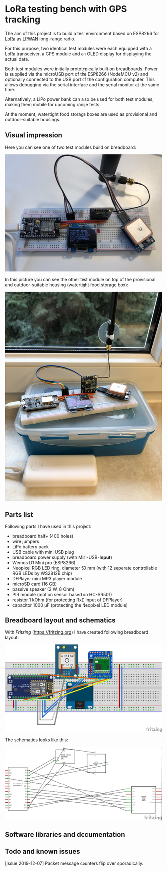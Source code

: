 # LoRa testing bench with GPS tracking

<!-- Ziel dieses Projektes ist es, eine Testumgebung auf Basis von ESP8266 für LoRa als LPWAN-Langstreckenfunk aufzubauen. -->
The aim of this project is to build a test environment based on ESP8266 for [LoRa](https://en.wikipedia.org/wiki/LoRa) as [LPWAN](https://en.wikipedia.org/wiki/LPWAN) long-range radio.

<!-- Dazu wurden zwei identische Testmodule mit jeweils einem LoRa-Transceiver, einem GPS-Modul sowie einem OLED-Display zur Aktualdatenanzeige ausgestattet. -->
For this purpose, two identical test modules were each equipped with a LoRa transceiver, a GPS module and an OLED display for displaying the actual data.

<!-- Beide Testmodule wurden zunächst auf Breadboards prototypisch aufgebaut. Die Spannungsversorgung erfolgt über den microUSB-Port des ESP8266 (NodeMCU v2) und wahlweise angeschlossen an den USB-Port des Projektierungsrechners. Damit kann gleichzeitig ein Debugging über die serielle Schnittstelle und den Serial Monitor erfolgen. -->
Both test modules were initially prototypically built on breadboards. Power is supplied via the microUSB port of the ESP8266 (NodeMCU v2) and optionally connected to the USB port of the configuration computer. This allows debugging via the serial interface and the serial monitor at the same time.

<!-- Alternativ kann auch für beide Testmodule eine LiPo-Powerbank verwendet werden, wodurch sie für anstehende Reichweitentests mobil einsetzbar ist. -->
Alternatively, a LiPo power bank can also be used for both test modules, making them mobile for upcoming range tests.

<!-- Als provisorische und outdoor-taugliche Gehäuse dienen im Moment wasserdichte Frischhaltedosen. -->
At the moment, watertight food storage boxes are used as provisional and outdoor-suitable housings.

## Visual impression

Here you can see one of two test modules build on breadboard:

![Breadboard Layout](./doc/images/Testboard.jpeg)

In this picture you can see the other test module on top of the provisional and outdoor-suitable housing (watertight food storage box):

![Breadboard Layout](./doc/images/Testboard_case.jpeg)

## Parts list

Following parts I have used in this project:

- breadboard half+ (400 holes)
- wire jumpers
- LiPo battery pack
- USB cable with mini USB plug
- breadboard power supply (with Mini-USB-**Input**)
- Wemos D1 Mini pro (ESP8266)
- Neopixel RGB LED ring, diameter 50 mm (with 12 seperate controllable RGB LEDs by WS2812B chip)
- DFPlayer mini MP3 player module
- microSD card (16 GB)
- passive speaker (2 W, 8 Ohm)
- PIR module (motion sensor based on HC-SR501)
- resistor 1 kOhm (for protecting RxD input of DFPlayer)
- capacitor 1000 µF (protecting the Neopixel LED module)

## Breadboard layout and schematics

With *Fritzing* (https://fritzing.org) I have created following breadboard layout:

![Breadboard Layout](./fritzing/NodeMcu_LoRa_GPS_OLED_Breadboard.png)

The schematics looks like this:

![Schematics](./fritzing/NodeMcu_LoRa_GPS_OLED_Schematics.png)

## Software libraries and documentation


## Todo and known issues

[issue 2019-12-07] Packet message counters flip over sporadically.








<!--  -->
